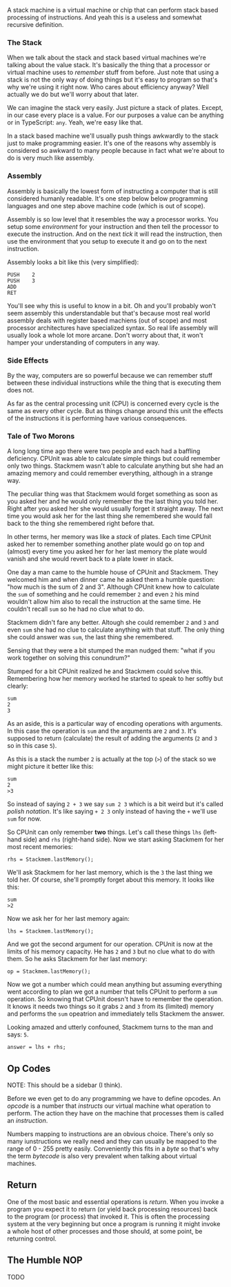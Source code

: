 A stack machine is a virtual machine or chip that can perform stack based
processing of instructions. And yeah this is a useless and somewhat recursive
definition.

### The Stack
When we talk about the stack and stack based virtual machines we're talking 
about the value stack. It's basically the thing that a processor or virtual 
machine uses to *remember* stuff from before. Just note that using a stack is
not the only way of doing things but it's easy to program so that's why we're
using it right now. Who cares about efficiency anyway? Well actually we do but
we'll worry about that later.

We can imagine the stack very easily. Just picture a stack of plates. Except,
in our case every place is a value. For our purposes a value can be anything or
in TypeScript: `any`. Yeah, we're easy like that.

In a stack based machine we'll usually push things awkwardly to the stack just
to make programming easier. It's one of the reasons why assembly is considered
so awkward to many people because in fact what we're about to do is very much
like assembly. 

### Assembly
Assembly is basically the lowest form of instructing a computer that is still 
considered humanly readable. It's one step below below programming languages 
and one step above machine code (which is out of scope). 

Assembly is so low level that it resembles the way a processor works. You setup
some *environment* for your instruction and then tell the processor to execute
the instruction. And on the next *tick* it will read the instruction, then use
the environment that you setup to execute it and go on to the next instruction.

Assembly looks a bit like this (very simplified):

	PUSH	2
	PUSH	3
	ADD
	RET
	
You'll see why this is useful to know in a bit. Oh and you'll probably won't 
seem assembly this understandable but that's because most real world assembly
deals with register based machiens (out of scope) and most processor
architectures have specialized syntax. So real life assembly will usually look
a whole lot more arcane. Don't worry about that, it won't hamper your
understanding of computers in any way.

### Side Effects
By the way, computers are so powerful because we can remember stuff between
these individual instructions while the thing that is executing them does not.

As far as the central processing unit (CPU) is concerned every cycle is the same 
as every other cycle. But as things change around this unit the effects of the
instructions it is performing have various consequences. 

### Tale of Two Morons
A long long time ago there were two people and each had a baffling deficiency.
CPUnit was able to calculate simple things but could remember only two things.
Stackmem wasn't able to calculate anything but she had an amazing memory and 
could remember everything, although in a strange way.

The peculiar thing was that Stackmem would forget something as soon as you asked 
her and he would only remember the the last thing you told her. Right after you 
asked her she would usually forget it straight away. The next time you would ask 
her for the last thing she remembered she would fall back to the thing she 
remembered right before that.

In other terms, her memory was like a *stack* of plates. Each time CPUnit asked 
her to remember something another plate would go on top and (almost) every 
time you asked her for her last memory the plate would vanish and she would revert 
back to a plate lower in stack.

One day a man came to the humble house of CPUnit and Stackmem. They welcomed him
and when dinner came he asked them a humble question: "how much is the sum of 
2 and 3". Although CPUnit knew how to calculate the `sum` of something and he could
remember `2` and even `2` his mind wouldn't allow him also to recall the instruction
at the same time. He couldn't recall `sum` so he had no clue what to do.

Stackmem didn't fare any better. Altough she could remember `2` and `3` and even `sum` 
she had no clue to calculate anything with that stuff. The only thing she could answer 
was `sum`, the last thing she remembered.

Sensing that they were a bit stumped the man nudged them: "what if you work  together 
on solving this conundrum?" 

Stumped for a bit CPUnit realized he and Stackmem could solve this. Remembering how her
memory worked he started to speak to her softly but clearly:

	sum
	2
	3
	
As an aside, this is a particular way of encoding operations with arguments. In this
case the operation is `sum` and the arguments are `2` and `3`. It's supposed to return
(calculate) the result of adding the arguments (`2` and `3` so in this case `5`).

As this is a stack the number `2` is actually at the top (`>`) of the stack so we might
picture it better like this:

	sum
	2
	>3
	
So instead of saying `2 + 3` we say `sum 2 3` which is a bit weird but it's called 
*polish notation*. It's like saying `+ 2 3` only instead of having the `+` we'll use
`sum` for now.
  
So CPUnit can only remember **two** things. Let's call these things `lhs` 
(left-hand side) and `rhs` (right-hand side). Now we start asking Stackmem for her
most recent memories:
   
	rhs = Stackmem.lastMemory();
	
We'll ask Stackmem for her last memory, which is the `3` the last thing we told her.
Of course, she'll promptly forget about this memory. It looks like this:

	sum
	>2
	
Now we ask her for her last memory again:	
	
	lhs = Stackmem.lastMemory();
	
And we got the second argument for our operation. CPUnit is now at the limits of his 
memory capacity. He has `2` and `3` but no clue what to do with them. So he asks
Stackmem for her last memory:

	op = Stackmem.lastMemory();
	
Now we got a number which could mean anything but assuming everything went according 
to plan we got a number that tells CPUnit to perform a `sum` operation. So knowing
that CPUnit doesn't have to remember the operation. It knows it needs two things so 
it grabs `2` and `3` from its (limited) memory and performs the `sum` opeatrion and
immediately tells Stackmem the answer. 

Looking amazed and utterly confouned, Stackmem turns to the man and says: `5`.
	
	
	answer = lhs + rhs;
	
   
## Op Codes
NOTE: This should be a sidebar (I think).

Before we even get to do any programming we have to define opcodes. An *opcode* 
is a number that *instructs* our virtual machine what operation to perform. The
action they have on the machine that processes them is called an *instruction*.

Numbers mapping to instructions are an obvious choice. There's only so many
iunstructions we really need and they can usually be mapped to the range of 
0 - 255 pretty easily. Conveniently this fits in a *byte* so that's why the
term *bytecode* is also very prevalent when talking about virtual machines.

## Return
One of the most basic and essential operations is *return*. When you invoke a 
program you expect it to return (or yield back processing resources) back to 
the program (or process) that invoked it. This is often the processing system
at the very beginning but once a program is running it might invoke a whole 
host of other processes and those should, at some point, be returning control.

 

## The Humble NOP
TODO